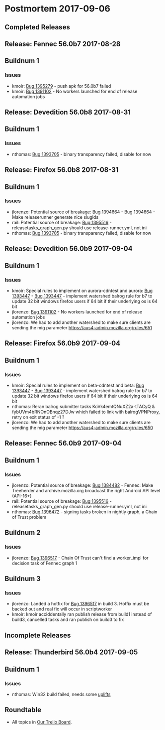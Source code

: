 # Postmortem 2017-09-06

## Completed Releases
## Release: Fennec 56.0b7 2017-08-28

## Buildnum 1
### Issues
- kmoir: [Bug 1395279](https://bugzil.la/1395279) - push apk for 56.0b7 failed
- kmoir: [Bug 1391102](https://bugzil.la/1391102) - No workers launched for end of release automation jobs


## Release: Devedition 56.0b8 2017-08-31

## Buildnum 1
### Issues
- nthomas: [Bug 1393705](https://bugzil.la/1393705) - binary transparency failed, disable for now


## Release: Firefox 56.0b8 2017-08-31

## Buildnum 1
### Issues
- jlorenzo: Potential source of breakage: [Bug 1394664](https://bugzilla.mozilla.org/show_bug.cgi?id=1394664) - [Bug 1394664](https://bugzil.la/1394664) - Make releaserunner generate nice slugIds
- rail: Potential source of breakage: [Bug 1395516](https://bugzilla.mozilla.org/show_bug.cgi?id=1395516) - releasetasks_graph_gen.py should use release-runner.yml, not ini
- nthomas: [Bug 1393705](https://bugzil.la/1393705) - binary transparency failed, disable for now


## Release: Devedition 56.0b9 2017-09-04

## Buildnum 1
### Issues
- kmoir: Special rules to implement on aurora-cdntest and aurora: [Bug 1393447](https://bugzilla.mozilla.org/show_bug.cgi?id=1393447) - [Bug 1393447](https://bugzil.la/1393447) - implement watershed balrog rule for b7 to update 32 bit windows firefox users if 64 bit if their underlying os is 64 bit
- jlorenzo: [Bug 1391102](https://bugzil.la/1391102) - No workers launched for end of release automation jobs
- jlorenzo: We had to add another watershed to make sure clients are sending the mig parameter https://aus4-admin.mozilla.org/rules/651


## Release: Firefox 56.0b9 2017-09-04

## Buildnum 1
### Issues
- kmoir: Special rules to implement on beta-cdntest and beta: [Bug 1393447](https://bugzilla.mozilla.org/show_bug.cgi?id=1393447) - [Bug 1393447](https://bugzil.la/1393447) - implement watershed balrog rule for b7 to update 32 bit windows firefox users if 64 bit if their underlying os is 64 bit
- nthomas: Reran balrog submitter tasks KoVk4emtQNuXZ2a-tTACyQ & fybUVm4bRNOnOBnqz27DJw which failed to link with balrogVPNProxy, retry on exit status of -1 ?
- jlorenzo: We had to add another watershed to make sure clients are sending the mig parameter https://aus4-admin.mozilla.org/rules/650


## Release: Fennec 56.0b9 2017-09-04

## Buildnum 1
### Issues
- jlorenzo: Potential source of breakage: [Bug 1384482](https://bugzilla.mozilla.org/show_bug.cgi?id=1384482) - Fennec: Make Treeherder and archive.mozilla.org broadcast the right Android API level (API-16+)
- rail: Potential source of breakage: [Bug 1395516](https://bugzilla.mozilla.org/show_bug.cgi?id=1395516) - releasetasks_graph_gen.py should use release-runner.yml, not ini
- nthomas: [Bug 1396472](https://bugzil.la/1396472) - signing tasks broken in nightly graph, a Chain of Trust problem

## Buildnum 2
### Issues
- jlorenzo: [Bug 1396517](https://bugzil.la/1396517) - Chain Of Trust can't find a worker_impl for decision task of Fennec graph 1

## Buildnum 3
### Issues
- jlorenzo: Landed a hotfix for [Bug 1396517](https://bugzil.la/1396517) in build 3. Hotfix must be backed out and real fix will occur in scriptworker
- kmoir: kmoir acciddentally ran publish release from build1 instead of build3, cancelled tasks and ran publish on build3 to fix



## Incomplete Releases
## Release: Thunderbird 56.0b4 2017-09-05

## Buildnum 1
### Issues
- nthomas: Win32 build failed, needs some [uplifts](https://hg.mozilla.org/comm-central/pushloghtml?changeset=bb864aeadf15)



## Roundtable
- All topics in [Our Trello Board](https://trello.com/b/MXHaVRcP/release-promotion-meeting).